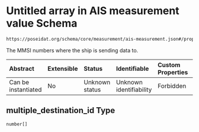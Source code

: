 # Untitled array in AIS measurement value Schema

```txt
https://poseidat.org/schema/core/measurement/ais-measurement.json#/properties/multiple_destination_id
```

The MMSI numbers where the ship is sending data to.

| Abstract            | Extensible | Status         | Identifiable            | Custom Properties | Additional Properties | Access Restrictions | Defined In                                                                                    |
| :------------------ | :--------- | :------------- | :---------------------- | :---------------- | :-------------------- | :------------------ | :-------------------------------------------------------------------------------------------- |
| Can be instantiated | No         | Unknown status | Unknown identifiability | Forbidden         | Allowed               | none                | [ais-measurement.json*](schemas/core/measurement/ais-measurement.json "open original schema") |

## multiple_destination_id Type

`number[]`

